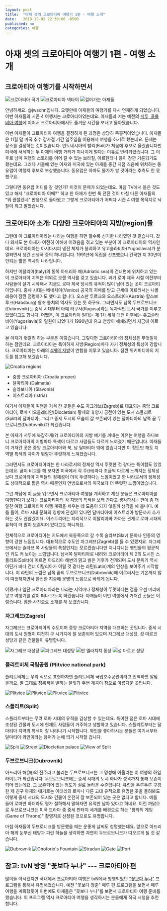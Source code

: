 ```yaml
---
layout: post
title:  "아재 셋의 크로아티아 여행기 1편 - 여행 소개"
date:   2018-12-02 22:30:00 -0500
published: no
categories: 여행
---
```


# 아재 셋의 크로아티아 여행기 1편 - 여행 소개

## 크로아티아 여행기를 시작하면서

![크로아티아 국기](/assets/2018-12-02-croatia-trip-01-intro/croatia-flag.jpg)
![크로아티아 넥타이](/assets/2018-12-02-croatia-trip-01-intro/croatia-necktie.jpg)
![걸어가는 아재들](/assets/2018-12-02-croatia-trip-01-intro/ajaedul.jpg)

안녕하세요. @jwsohn입니다. 오랫만에 아재들의 여행기를 다시 연재하게
되었습니다. 이번 아재들의 시즌 4 여행지는 크로아티아였는데요. 아재들과 저는
예전의 [페루, 콜롬비아
여행](https://steemit.com/kr-travel/@jwsohn/peru-colombia)에 이어서
크로아티아에서도 즐거운 시간을 보내고 돌아왔습니다. 

이번 아재들이 크로아티아 여행을 결정하게 된 과정은 상당히 즉흥적이었습니다.
아재들은 11월 말 미국 추수 감사절 기간 일주일을 이용해서 여행을 하기로
했는데요. 문제는 장소를 결정하는 것이었습니다. 인도네시아의 발리(Bali)가
처음에 후보로 올랐습니다만 미국에 서식하는 두 아재의 비행 거리가 지나치게
멀다는 이유로 반려되었습니다. 그 이후로 남미 여행의 스토리를 이어 갈 수 있는
브라질, 아르헨티나 등이 잠깐 거론되기도 했는데요. 그러다 서울에 있는 아재와
미국에 있는 아재들 중간 지점 즈음에 위치하는 동유럽이 여행지 후보로
부상했습니다. 동유럽은 아마도 물가가 쌀 것이라는 추측도 한 몫 했구요. 

그렇다면 동유럽 어디를 갈 것인가? 이것이 문제가 되었는데요. 마침 TV에서 들은
것도 있고 해서 "크로아티아 어때?" 하고 한 아재가 한번 툭 던진 것이 마침 다른
아재들의 "뭐 괜찮겠네" 반응으로 돌아왔고 그렇게 크로아티아가 어쩌다 시즌 4
여행 목적지로 낙찰이 되고 말았습니다. 

## 크로아티아 소개: 다양한 크로아티아의 지방(region)들

그런데 이 크로아티아라는 나라는 여행을 하면 할수록 신기한 나라였던 것
같습니다. 갔다 와서도 본 아재가 여전히 이해에 어려움을 겪고 있는 부분이 이
크로아티아의 역사인데요. 크로아티아는 아시다시피 냉전 체제가 붕괴하고
유고슬라비아(Yugoslavia)가 분열되면서 생긴 신생국 중의 하나입니다. 1991년에
독립을 선포했으니 건국한 지 30년이 안되는 짧은 역사의 나라입니다.

하지만 이탈리아(Italy)의 동쪽 아드리아 해(Adriatic sea)의 건너편에 위치하고
있는 이 크로아티아 지역은 의외로 오랜 역사를 갖고 있습니다. 과거 로마 제국
시절 이전부터 사람들이 살기 시작해서 지금도 로마 제국 당시의 유적이 많이 남아
있는 곳이 크로아티아입니다. 중세 시대는 베네치아(Venice) 공국의 지배를 받고
근세에 이르러서는 나폴레옹이 잠깐 점령하기도 했다고 합니다. 오스만 투르크와
오스트리아(Austria) 합스브루크(Habsburg) 왕조 통치의 역사도 있는 듯 하구요.
그러면서도 남쪽 두브로브니크(Dubrovnik)는 중세 시대부터 아예
라구사(Ragusa)라는 독자적인 도시 국가를 이루고 있었다고도 합니다. 어쨌든, 이
크로아티아 일대는 제 1차 세계 대전 이후에는 유고슬라비아(Yugoslavia)의 일원이
되었다가 1990년대 유고 연방이 해체되면서 지금에 이르고 있습니다. 

본 아재가 헛갈려 하는 부분은 이렇습니다. 그렇다면 크로아티아의 정체성은
무엇일까 하는 점인데요. 크로아티아는 특이하게 지방(Region)마다 자기 정체성의
특성이 강합니다. 크로아티아는 아래의 [4개의
지방](https://en.wikipedia.org/wiki/Regions_of_Croatia)이 연합을 이루고
있습니다. 잠깐 위키피디아의 지도를 참고해 보겠습니다.

![Croatia regions](/assets/2018-12-02-croatia-trip-01-intro/croatia-regions.png)

  * 중앙 크로아티아 (Croatia proper)
  * 달마티아 (Dalmatia)
  * 슬라보니아 (Slavonia)
  * 이스트리아 (Istria)

여기서 아재들이 여행을 거쳐 간 곳들은 수도 자그레브(Zagreb)로 대표되는 중앙
크로아티아, 로마 디오클레티안(Diocletian) 황제의 휴양지 궁전이 있는 도시
스플리트(Split)의 달마티아, 그리고 중세 도시의 모습이 잘 보존되어 있는
달마티아의 남쪽 끝 두브로니크(Dubtovnik)가 되겠습니다.

본 아재가 서두에 복잡하게(?) 크로아티아의 지방 얘기를 꺼내는 이유는 여행을
하다보니 크로아티아의 지방마다 특색이 다르고 사람들도 다르게 느껴졌기
때문입니다. 아재들이 거쳐간 곳은 중앙 크로아티아와 북, 남 달마티아 밖에
없습니다만 이 정도만 해도 지역별 특색의 차이가 뭐랄까 뚜렷하게 느껴졌습니다.

그러면서도 크로아티아라는 한 나라로서의 정체성 역시 뚜렷한 것 같다는 특이함도
있었는데요. 굳이 비교를 해 보자면 미국에서 각 주(州)마다 조금씩 다르게
느껴지는 정체성보다 크로아티아 지역들의 정체성이 더욱 뚜렷하다는 느낌이었고 한
나라로서의 정체성도 상대적으로 짧은 역사 때문인지 연방으로서의 미국보다 더
뚜렷한 느낌이었습니다.

그런 까닭에 이 글을 읽으면서 크로아티아 여행을 계획하고 계신 분들은
크로아티아를 여행한다기 보다는 크로아티아의 각 지방의 특색을 보러 간다고
생각하시는 편이 좀 더 알찬 여행 크로아티아 여행 계획을 세우는 데 도움이 되지
않을까 생각을 해 봅니다. 예를 들어, 로마 시대 문화의 영향에 관심이 있다면
달마티아에 이스트리아 방문까지 추가하는 것도 괜찮겠지요. 이스트리아는 지리적으로
이탈리아와 가까운 관계로 로마 시대의 유적이 더 많이 보존되어 있다고도
하니까요.

전체적으로 크로아티아는 지도에서 북동쪽으로 갈 수록 슬라브(Slav) 문화나 인종의
영향이 강한 느낌입니다. 대표적으로 수도인 자그레브(Zagreb)를 들 수 있겠지요.
자그레브에서는 슬라브 쪽 사람들의 특징인지는 모르겠습니다만 지나다니는
행인들의 평균적인 키도 커 보이는 느낌입니다. 남서쪽 달마티아로 내려와
크로아티아 제 2의 도시인 스플리트(Split)에 이르면 아드리아 해변의 맑고 밝은
기후가 전개되며 도시 분위기 역시 어딘가 바다 건너 이탈리아가 이럴 것 같다는
라틴(Latin)계의 인상을 보여주기 시작합니다. 이 라틴의 느낌은 남쪽 끝의
두브로브니크(Dubrovnik)에 이르러서는 기온까지 많이 따뜻해지면서 완전한 지중해
문명의 느낌으로 바뀌게 됩니다. 

어쨌거나 일단 크로아티아라는 나라는 지역마다 정체성이 뚜렷하다는 점을 우선
머리에 넣고 여행기를 같이 떠나 보도록 하겠습니다. 아재들이 이번 여행에서
거쳐간 곳들은 이렇습니다. 잠깐 사진으로 소개를 해 보겠습니다.

### 자그레브(Zagreb)

자그레브는 크로아티아의 수도이며 중앙 크로아티아 지역을 대표하는 곳입니다.
중세 시대의 도시 원형이 여전히 구 시가지에 잘 보존되어 있으며 자그레브 대성당,
성 마르코 성당과 같은 건물들이 유명합니다.

![자그레브 대성당](/assets/2018-12-02-croatia-trip-01-intro/zagreb-cathedral-outside.jpg)
![자그레브 대성당](/assets/2018-12-02-croatia-trip-01-intro/zagreb-cathedral.jpg)
![반 옐라치치 동상](/assets/2018-12-02-croatia-trip-01-intro/zagreb-ban-jelacic.jpg)
![성 마르코 성당](/assets/2018-12-02-croatia-trip-01-intro/zagreb-saint-mark-cathedral.jpg)

### 플리트비체 국립공원 (Plitvice national park)

플리트비체는 우리 식으로 표현하자면 플리트비체 국립호수공원이라고 번역하면
알맞을까요. 말 그대로 청록색을 발하는 물빛과 주변 계곡이 참으로 아름다운
곳입니다. 

![Plitvice](/assets/2018-12-02-croatia-trip-01-intro/plitvice-1.jpg)
![Plitvice](/assets/2018-12-02-croatia-trip-01-intro/plitvice-2.jpg)
![Plitvice](/assets/2018-12-02-croatia-trip-01-intro/plitvice-3.jpg)
![Plitvice](/assets/2018-12-02-croatia-trip-01-intro/plitvice-4.jpg)

### 스플리트(Split)

스플리트부터는 무려 로마 시대의 유적을 감상할 수 있는데요. 특이한 점은 로마
시대에 조성된 건물과 도시에 현재도 사람들이 거주하고 생할하고 있습니다.
스플리트부터는 달마티아 지역의 특색이 잘 나타나기 시작합니다. 와인을
좋아하시는 분들은 여기서부터 달마티아 와인이라는 용어가 눈에 띄기 시작할
겁니다.

![Split](/assets/2018-12-02-croatia-trip-01-intro/split-roman.jpg)
![Street](/assets/2018-12-02-croatia-trip-01-intro/split-street.jpg)
![Diocletian palace](/assets/2018-12-02-croatia-trip-01-intro/split-diocletian.jpg)
![View of Split](/assets/2018-12-02-croatia-trip-01-intro/split-view.jpg)

### 두브로브니크(Dubrovnik)

아드리아 해(海)의 진주라고 불리는 두브로브니크는 그 명성에 어울리는 이 여행의
하일라이트가 되겠습니다. 두브로브니크에는 중세 시대의 도시 하나가 성곽까지
통째 보존이 되어 있는데요. 그 보존되어 있는 정도가 실로 놀라운 수준입니다.
유럽을 두루두루 구경한 제 친구 아재의 얘기로는 이태리의 로마나 다른 고대
유적으로 유명한 곳을 들려봐도 이렇게 중세 시대의 도시와 건물이 온전히 잘
보존되어 있는 곳은 없다고 합니다. 예를 들어 로마만 하더라도 평가 절하해서
말하자면 유적만 남아 있다고 하네요. 이런 까닭으로 두브로브니크는 미국 드라마
중 중세 판타지 세계를 배경으로 하는 "왕좌의 게임(Game of Throne)" 촬영지로
선정된 것으로도 유명합니다.

마침 아재들이 두브로니크를 방문했을 때는 운좋게 날씨도 청명했는데요. 앞으로
아드리아 해의 눈부신 태양과 파란 하늘을 생각하면 자연히 두브로브니크가
떠오르게 될 것 같습니다. 

![Dubrovnik](/assets/2018-12-02-croatia-trip-01-intro/dubrovnik-wall.jpg)
![Onoforio's Fountain](/assets/2018-12-02-croatia-trip-01-intro/dubrovnik-fountain.jpg)
![Stradun](/assets/2018-12-02-croatia-trip-01-intro/dubrovnik-stradun.jpg)
![Gate](/assets/2018-12-02-croatia-trip-01-intro/dubrovnik-gate.jpg)
![Port](/assets/2018-12-02-croatia-trip-01-intro/dubrovnik-port.jpg)

## 참고: tvN 방영 "꽃보다 누나" --- 크로아티아 편

많이들 아시겠지만 국내에서 크로아티아 여행은 tvN에서 방영되었던 ["꽃보다
누나"](https://namu.wiki/w/%EA%BD%83%EB%B3%B4%EB%8B%A4%20%EB%88%84%EB%82%98)
프로그램을 통해서 유명해졌습니다. 예전 "꽃보다 청춘" 페루 편 프로그램을 보면서
페루 여행을 계획했듯이 이번에도 아재들은 "꽃보다 누나"를 보면서 크로아티아 여행
준비를 했습니다. 이 프로그램 역시 크로아티아 여행을 생각하시는 분들에게 적극
시청을 추천합니다. 

